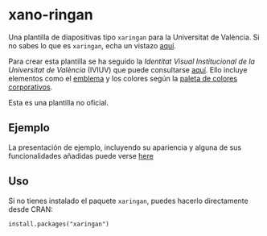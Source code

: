 # xano-ringan

Una plantilla de diapositivas tipo `xaringan` para la Universitat de València. Si no sabes lo que es `xaringan`, echa un vistazo [aquí](https://bookdown.org/yihui/rmarkdown/xaringan.html).

Para crear esta plantilla se ha seguido la *Identitat Visual Institucional de la Universitat de València* (IVIUV) que puede consultarse [aquí](https://www.uv.es/unitat-web-marqueting/ca/identitat-visual/identitat-visual-institucional-iviuv.html). Ello incluye elementos como el [emblema](https://www.uv.es/unitat-web-marqueting/ca/identitat-visual/elements-identitat/emblema.html) y los colores según la [paleta de colores corporativos](https://www.uv.es/corporate/marca/cromatica/identitat_cromatica.pdf).

Esta es una plantilla no oficial.

## Ejemplo

La presentación de ejemplo, incluyendo su apariencia y alguna de sus funcionalidades añadidas puede verse [here](https://pauinsanchez.github.io/xano-ringan/)

## Uso

Si no tienes instalado el paquete `xaringan`, puedes hacerlo directamente desde CRAN:

```{r}
install.packages("xaringan")
```
